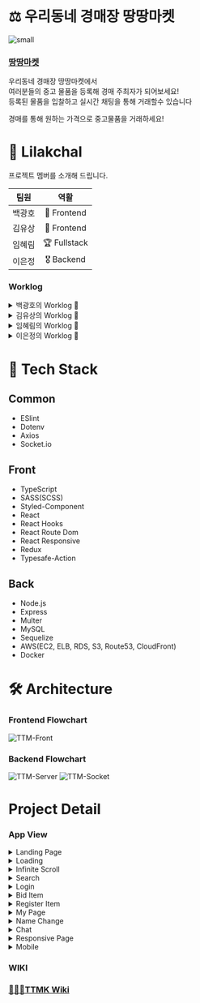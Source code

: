 # ⚖️ 우리동네 경매장 땅땅마켓

![small](https://user-images.githubusercontent.com/72400381/115680097-384a2980-a38e-11eb-9c72-4e7d5e4dca48.png)

### [땅땅마켓](https://www.ttangttang.ml)

우리동네 경매장 땅땅마켓에서  
여러분들의 중고 물품을 등록해 경매 주최자가 되어보세요!  
등록된 물품을 입찰하고 실시간 채팅을 통해 거래할수 있습니다  

경매를 통해 원하는 가격으로 중고물품을 거래하세요!

# 🌸 Lilakchal

프로젝트 멤버를 소개해 드립니다.

|팀원|역활|
|:-:|:-:|
|백광호|🏅 Frontend|
|김유상|🏅 Frontend|
|임혜림|🏆 Fullstack|
|이은정|🎖 Backend|

### Worklog

<details>
<summary>백광호의 Worklog 📘</summary>
<div markdown="1">

</div>
</details>

<details>
<summary>김유상의 Worklog 📘</summary>
<div markdown="1">

</div>
</details>

<details>
<summary>임혜림의 Worklog 📘</summary>
<div markdown="1">

</div>
</details>

<details>
<summary>이은정의 Worklog 📘</summary>
  [ BE ]

1. MySQL DB구축
2. 라우팅 구현(유저정보, 검색 등)
3. sequelize로 DB와 node 연결
4. 카카오 API 로 소셜로그인 구현

[ FE ]

1. 무한스크롤 구현
2. 페이지간 이동시 로딩화면 로직 구현
3. 채팅페이지 반응형 구현
<div markdown="1">

</div>
</details>

# 💾 Tech Stack

## Common
- ESlint
- Dotenv
- Axios
- Socket.io

## Front
- TypeScript
- SASS(SCSS)
- Styled-Component
- React
- React Hooks
- React Route Dom
- React Responsive
- Redux
- Typesafe-Action

## Back
- Node.js
- Express
- Multer
- MySQL
- Sequelize
- AWS(EC2, ELB, RDS, S3, Route53, CloudFront)
- Docker

# 🛠 Architecture

### Frontend Flowchart
![TTM-Front](https://user-images.githubusercontent.com/72400381/115685080-df30c480-a392-11eb-94f5-4692d0aecb5a.jpeg)

### Backend Flowchart
![TTM-Server](https://user-images.githubusercontent.com/72400381/115685330-169f7100-a393-11eb-9a9e-aed2c2c7d259.jpeg)
![TTM-Socket](https://user-images.githubusercontent.com/72400381/115685315-14d5ad80-a393-11eb-89ce-e734cd698766.jpeg)

# Project Detail

### App View

<details>
<summary>Landing Page</summary>
<div markdown="1">
<img src="https://user-images.githubusercontent.com/72400381/116030297-3803a400-a696-11eb-9e25-cfcf6f7c1a9a.gif" width="720px">
</div>
</details>

<details>
<summary>Loading</summary>
<div markdown="1">
<img src="https://user-images.githubusercontent.com/72400381/116031277-4d79cd80-a698-11eb-8de4-330df58773d4.gif" width="720px">
</div>
</details>

<details>
<summary>Infinite Scroll</summary>
<div markdown="1">    
<img src="https://user-images.githubusercontent.com/72400381/116030661-09d29400-a697-11eb-9fba-b5d34bcfcfca.gif" width="720px">
</div>
</details>

<details>
<summary>Search</summary>
<div markdown="1">    
<img src="https://user-images.githubusercontent.com/72400381/116030722-2ff83400-a697-11eb-91e5-4fce501aa989.gif" width="720px">
</div>
</details>

<details>
<summary>Login</summary>
<div markdown="1">    
<img src="https://user-images.githubusercontent.com/72400381/116030168-ee1abe00-a695-11eb-9ede-efdf752f005f.gif" width="720px">
</div>
</details>

<details>
<summary>Bid Item</summary>
<div markdown="1">    
<img src="https://user-images.githubusercontent.com/72400381/116030797-58802e00-a697-11eb-9d6a-e39012bd1452.gif" width="720px">
</div>
</details>

<details>
<summary>Register Item</summary>
<div markdown="1">    
<img src="https://user-images.githubusercontent.com/72400381/116030834-6d5cc180-a697-11eb-9461-9bdcc2970b2e.gif" width="720px">
</div>
</details>

<details>
<summary>My Page</summary>
<div markdown="1">    
<img src="https://user-images.githubusercontent.com/72400381/116030908-9aa96f80-a697-11eb-809c-6a0fa700106a.gif" width="720px">
</div>
</details>

<details>
<summary>Name Change</summary>
<div markdown="1">    
<img src="https://user-images.githubusercontent.com/72400381/116031237-363ae000-a698-11eb-935f-39bbba5a5fbb.gif" width="720px">
</div>
</details>

<details>
<summary>Chat</summary>
<div markdown="1">    
<img src="https://user-images.githubusercontent.com/72400381/116030975-bf9de280-a697-11eb-9c0a-b47586e8261a.gif" width="720px">
</div>
</details>

<details>
<summary>Responsive Page</summary>
<div markdown="1">    
<img src="https://user-images.githubusercontent.com/72400381/116031057-e2c89200-a697-11eb-8162-61365afbb082.gif" width="720px">
</div>
</details>

<details>
<summary>Mobile</summary>
<div markdown="1">    
<img src="https://user-images.githubusercontent.com/72400381/116031177-17d4e480-a698-11eb-99b8-2f3444eb8d6a.gif" width="720px">
</div>
</details>

### WIKI
### [👨🏻‍⚖️TTMK Wiki](https://github.com/codestates/lilakchal-server/wiki)
